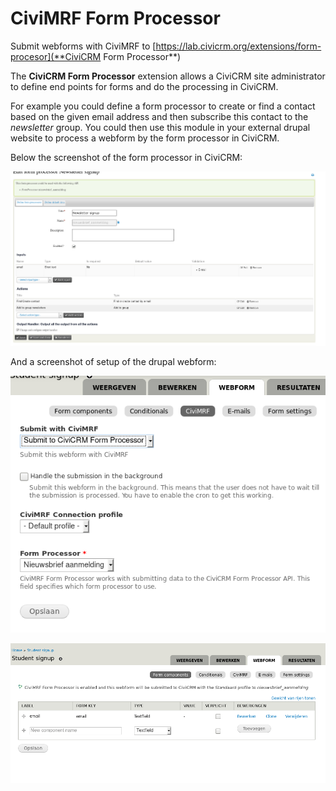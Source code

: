 # CiviMRF Form Processor

Submit webforms with CiviMRF to [https://lab.civicrm.org/extensions/form-procesor](**CiviCRM Form Processor**) 

The **CiviCRM Form Processor** extension allows a CiviCRM site administrator to define end points for forms and do the processing in CiviCRM.

For example you could define a form processor to create or find a contact based on the given email address and then subscribe this contact to the *newsletter* group.
You could then use this module in your external drupal website to process a webform by the form processor in CiviCRM.

Below the screenshot of the form processor in CiviCRM:

![Form Processor screenshot](/images/form-processor.png)

 And a screenshot of setup of the drupal webform:

![Form processor setup in drupal webform](images/cmrf_form_processor.png)

![Form processor setup in drupal webform 2](images/cmrf_form_processor-2.png)
